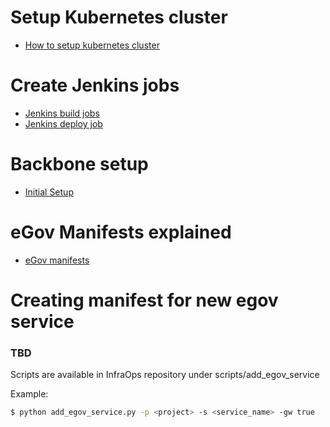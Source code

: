 # Setup Kubernetes cluster

* [How to setup kubernetes cluster](https://github.com/digit-egov/infraops/blob/master/docs/setup_kubernetes_cluster.md)


# Create Jenkins jobs
* [Jenkins build jobs](https://github.com/egovernments/eGov-infraOps/blob/master/docs/jenkins_build_jobs.md)
* [Jenkins deploy job](https://github.com/egovernments/eGov-infraOps/blob/master/docs/jenkins_deploy_job.md)

# Backbone setup
* [Initial Setup](https://github.com/egovernments/eGov-infraOps/blob/master/docs/initial_setup.md)

# eGov Manifests explained

* [eGov manifests](https://github.com/egovernments/eGov-infraOps/blob/master/docs/egov_manifests.md)


# Creating manifest for new egov service


### TBD

Scripts are available in InfraOps repository under scripts/add_egov_service

Example:

```sh
$ python add_egov_service.py -p <project> -s <service_name> -gw true
```
